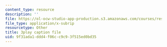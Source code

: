```yaml
---
content_type: resource
description: ''
file: https://ol-ocw-studio-app-production.s3.amazonaws.com/courses/res-10-s95-physics-of-covid-19-transmission-fall-2020/9f31ada1ddd4f06cc9c93f515ed0bd35_NXquyoAX1_M.srt
file_type: application/x-subrip
resourcetype: Other
title: 3play caption file
uid: 9f31ada1-ddd4-f06c-c9c9-3f515ed0bd35
---
```

